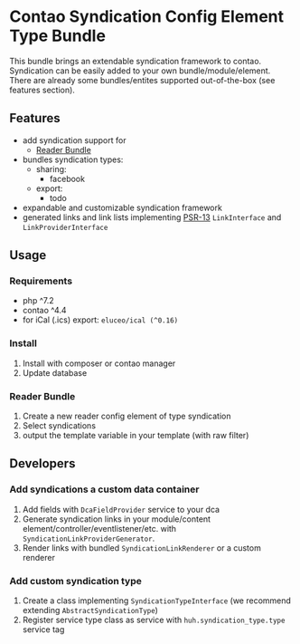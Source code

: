 # Contao Syndication Config Element Type Bundle

This bundle brings an extendable syndication framework to contao. Syndication can be easily added to your own bundle/module/element. There are already some bundles/entites supported out-of-the-box (see features section).

## Features
- add syndication support for
    - [Reader Bundle](https://github.com/heimrichhannot/contao-reader-bundle)
- bundles syndication types:
    - sharing:
        - facebook
    - export:
        - todo
- expandable and customizable syndication framework
- generated links and link lists implementing [PSR-13](https://www.php-fig.org/psr/psr-13/) `LinkInterface` and `LinkProviderInterface`

## Usage

### Requirements
- php ^7.2
- contao ^4.4
- for iCal (.ics) export: `eluceo/ical (^0.16) `

### Install

1. Install with composer or contao manager
1. Update database

### Reader Bundle

1. Create a new reader config element of type syndication
1. Select syndications
1. output the template variable in your template (with raw filter)

## Developers

### Add syndications a custom data container

1. Add fields with `DcaFieldProvider` service to your dca
1. Generate syndication links in your module/content element/controller/eventlistener/etc. with `SyndicationLinkProviderGenerator`. 
1. Render links with bundled `SyndicationLinkRenderer` or a custom renderer

### Add custom syndication type

1. Create a class implementing `SyndicationTypeInterface` (we recommend extending `AbstractSyndicationType`)
1. Register service type class as service with `huh.syndication_type.type` service tag



